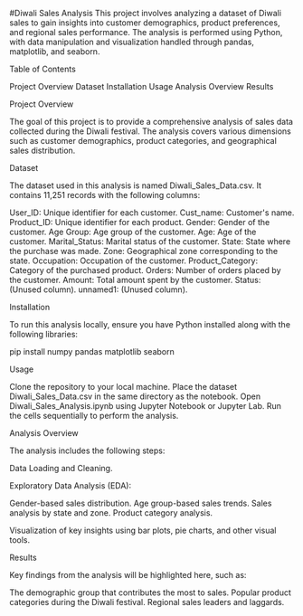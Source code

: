 #Diwali Sales Analysis
This project involves analyzing a dataset of Diwali sales to gain insights into customer demographics, product preferences, and regional sales performance. The analysis is performed using Python, with data manipulation and visualization handled through pandas, matplotlib, and seaborn.

Table of Contents

Project Overview
Dataset
Installation
Usage
Analysis Overview
Results

Project Overview

The goal of this project is to provide a comprehensive analysis of sales data collected during the Diwali festival. The analysis covers various dimensions such as customer demographics, product categories, and geographical sales distribution.

Dataset

The dataset used in this analysis is named Diwali_Sales_Data.csv. It contains 11,251 records with the following columns:

User_ID: Unique identifier for each customer.
Cust_name: Customer's name.
Product_ID: Unique identifier for each product.
Gender: Gender of the customer.
Age Group: Age group of the customer.
Age: Age of the customer.
Marital_Status: Marital status of the customer.
State: State where the purchase was made.
Zone: Geographical zone corresponding to the state.
Occupation: Occupation of the customer.
Product_Category: Category of the purchased product.
Orders: Number of orders placed by the customer.
Amount: Total amount spent by the customer.
Status: (Unused column).
unnamed1: (Unused column).


Installation

To run this analysis locally, ensure you have Python installed along with the following libraries:

pip install numpy pandas matplotlib seaborn

Usage

Clone the repository to your local machine.
Place the dataset Diwali_Sales_Data.csv in the same directory as the notebook.
Open Diwali_Sales_Analysis.ipynb using Jupyter Notebook or Jupyter Lab.
Run the cells sequentially to perform the analysis.

Analysis Overview

The analysis includes the following steps:

Data Loading and Cleaning.

Exploratory Data Analysis (EDA):

Gender-based sales distribution.
Age group-based sales trends.
Sales analysis by state and zone.
Product category analysis.

Visualization of key insights using bar plots, pie charts, and other visual tools.

Results

Key findings from the analysis will be highlighted here, such as:

The demographic group that contributes the most to sales.
Popular product categories during the Diwali festival.
Regional sales leaders and laggards.

